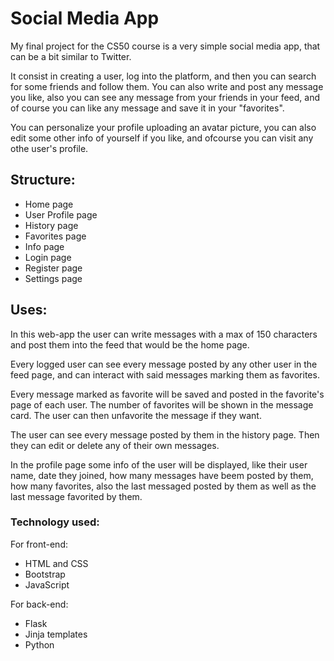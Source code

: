 # Social Media App

My final project for the CS50 course is a very simple social media app, that can be a bit similar to
Twitter.

It consist in creating a user, log into the platform, and then you can search for some friends and
follow them. You can also write and post any message you like, also you can see any message from your
friends in your feed, and of course you can like any message and save it in your "favorites".

You can personalize your profile uploading an avatar picture, you can also edit some other info of yourself
if you like, and ofcourse you can visit any othe user's profile.


## Structure:

- Home page
- User Profile page
- History page
- Favorites page
- Info page
- Login page
- Register page
- Settings page


## Uses:

In this web-app the user can write messages with a max of 150 characters and post them into the feed that
would be the home page.

Every logged user can see every message posted by any other user in the feed page, and can interact with
said messages marking them as favorites.

Every message marked as favorite will be saved and posted in the favorite's page of each user. The number
of favorites will be shown in the message card. The user can then unfavorite the message if they want.

The user can see every message posted by them in the history page. Then they can edit or delete any of their own
messages.

In the profile page some info of the user will be displayed, like their user name, date they joined, how many
messages have beem posted by them, how many favorites, also the last messaged posted by them as well as the
last message favorited by them.


### Technology used:

For front-end:

- HTML and CSS
- Bootstrap
- JavaScript


For back-end:
- Flask
- Jinja templates
- Python